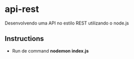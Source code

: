 # api-rest
Desenvolvendo uma API no estilo REST utilizando o node.js


## Instructions
- Run de command <b>nodemon index.js</b>